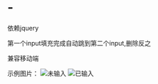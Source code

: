 # -

依赖jquery

第一个input填充完成自动跳到第二个input,删除反之

兼容移动端

示例图片： 
![未输入](<https://github.com/timeneverover/WXPasswordInput/raw/master/img/example1.png>) 
![已输入](<https://github.com/timeneverover/WXPasswordInput/raw/master/img/example2.png>)
